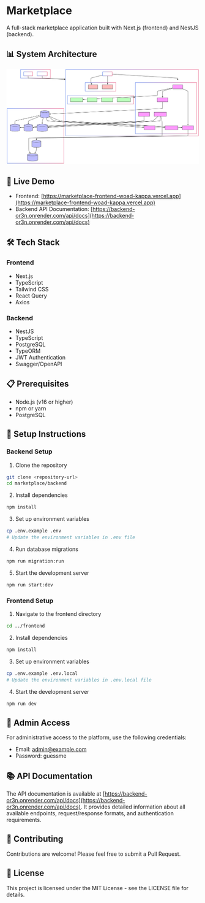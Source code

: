 # Marketplace

A full-stack marketplace application built with Next.js (frontend) and NestJS (backend).

## 📊 System Architecture

![System Architecture](images/chart.svg)

## 🚀 Live Demo

- Frontend: [https://marketplace-frontend-woad-kappa.vercel.app](https://marketplace-frontend-woad-kappa.vercel.app)
- Backend API Documentation: [https://backend-or3n.onrender.com/api/docs](https://backend-or3n.onrender.com/api/docs)

## 🛠️ Tech Stack

### Frontend
- Next.js
- TypeScript
- Tailwind CSS
- React Query
- Axios

### Backend
- NestJS
- TypeScript
- PostgreSQL
- TypeORM
- JWT Authentication
- Swagger/OpenAPI

## 📋 Prerequisites

- Node.js (v16 or higher)
- npm or yarn
- PostgreSQL

## 🔧 Setup Instructions

### Backend Setup

1. Clone the repository
```bash
git clone <repository-url>
cd marketplace/backend
```

2. Install dependencies
```bash
npm install
```

3. Set up environment variables
```bash
cp .env.example .env
# Update the environment variables in .env file
```

4. Run database migrations
```bash
npm run migration:run
```

5. Start the development server
```bash
npm run start:dev
```

### Frontend Setup

1. Navigate to the frontend directory
```bash
cd ../frontend
```

2. Install dependencies
```bash
npm install
```

3. Set up environment variables
```bash
cp .env.example .env.local
# Update the environment variables in .env.local file
```

4. Start the development server
```bash
npm run dev
```

## 🔐 Admin Access

For administrative access to the platform, use the following credentials:

- Email: admin@example.com
- Password: guessme

## 📚 API Documentation

The API documentation is available at [https://backend-or3n.onrender.com/api/docs](https://backend-or3n.onrender.com/api/docs). It provides detailed information about all available endpoints, request/response formats, and authentication requirements.

## 🤝 Contributing

Contributions are welcome! Please feel free to submit a Pull Request.

## 📝 License

This project is licensed under the MIT License - see the LICENSE file for details.
